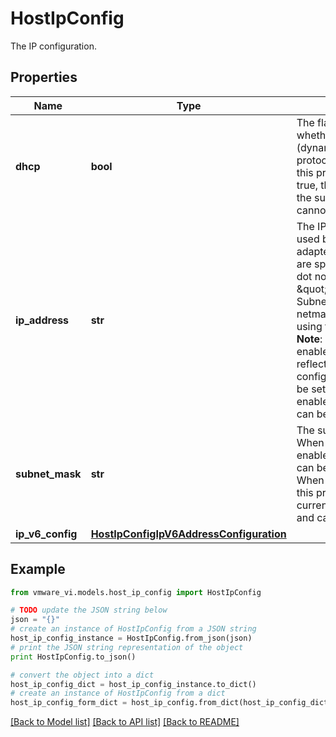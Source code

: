 # HostIpConfig

The IP configuration. 

## Properties
Name | Type | Description | Notes
------------ | ------------- | ------------- | -------------
**dhcp** | **bool** | The flag to indicate whether or not DHCP (dynamic host control protocol) is enabled.  If this property is set to true, the ipAddress and the subnetMask strings cannot be set explicitly.  | 
**ip_address** | **str** | The IP address currently used by the network adapter.  All IP addresses are specified using IPv4 dot notation. For example, \&quot;192.168.0.1\&quot;. Subnet addresses and netmasks are specified using the same notation.  **Note**: When DHCP is enabled, this property reflects the current IP configuration and cannot be set. When DHCP is not enabled, this property can be set explicitly.  | [optional] 
**subnet_mask** | **str** | The subnet mask.  **Note**: When DHCP is not enabled, this property can be set explicitly. When DHCP is enabled, this property reflects the current IP configuration and cannot be set.  | [optional] 
**ip_v6_config** | [**HostIpConfigIpV6AddressConfiguration**](HostIpConfigIpV6AddressConfiguration.md) |  | [optional] 

## Example

```python
from vmware_vi.models.host_ip_config import HostIpConfig

# TODO update the JSON string below
json = "{}"
# create an instance of HostIpConfig from a JSON string
host_ip_config_instance = HostIpConfig.from_json(json)
# print the JSON string representation of the object
print HostIpConfig.to_json()

# convert the object into a dict
host_ip_config_dict = host_ip_config_instance.to_dict()
# create an instance of HostIpConfig from a dict
host_ip_config_form_dict = host_ip_config.from_dict(host_ip_config_dict)
```
[[Back to Model list]](../README.md#documentation-for-models) [[Back to API list]](../README.md#documentation-for-api-endpoints) [[Back to README]](../README.md)


